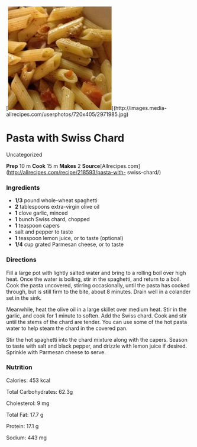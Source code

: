 ﻿

[![](./images/71297be5-24ca-4dcb-a429-c7a7944d14a9.jpg)](http://images.media-
allrecipes.com/userphotos/720x405/2971985.jpg)

#  Pasta with Swiss Chard

Uncategorized

 **Prep** 10 m **Cook** 15 m **Makes** 2
**Source**[Allrecipes.com](http://allrecipes.com/recipe/218593/pasta-with-
swiss-chard/)

###  Ingredients

  * **1/3** pound whole-wheat spaghetti
  *  **2** tablespoons extra-virgin olive oil
  *  **1** clove garlic, minced
  *  **1** bunch Swiss chard, chopped
  *  **1** teaspoon capers
  * salt and pepper to taste
  *  **1** teaspoon lemon juice, or to taste (optional)
  *  **1/4** cup grated Parmesan cheese, or to taste

###  Directions

Fill a large pot with lightly salted water and bring to a rolling boil over
high heat. Once the water is boiling, stir in the spaghetti, and return to a
boil. Cook the pasta uncovered, stirring occasionally, until the pasta has
cooked through, but is still firm to the bite, about 8 minutes. Drain well in
a colander set in the sink.

Meanwhile, heat the olive oil in a large skillet over medium heat. Stir in the
garlic, and cook for 1 minute to soften. Add the Swiss chard. Cook and stir
until the stems of the chard are tender. You can use some of the hot pasta
water to help steam the chard in the covered pan.

Stir the hot spaghetti into the chard mixture along with the capers. Season to
taste with salt and black pepper, and drizzle with lemon juice if desired.
Sprinkle with Parmesan cheese to serve.

###  Nutrition

Calories: 453 kcal

Total Carbohydrates: 62.3g

Cholesterol: 9 mg

Total Fat: 17.7 g

Protein: 17.1 g

Sodium: 443 mg

